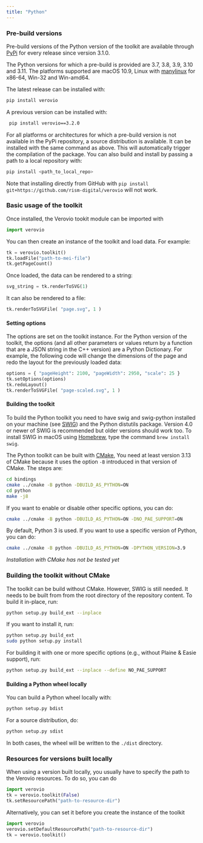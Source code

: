 ```yaml
---
title: "Python"
---
```


### Pre-build versions

Pre-build versions of the Python version of the toolkit are available through [PyPi](https://pypi.org/project/verovio/) for every release since version 3.1.0.

The Python versions for which a pre-build is provided are 3.7, 3.8, 3.9, 3.10 and 3.11. The platforms supported are macOS 10.9, Linux with [manylinux](https://github.com/pypa/manylinux) for x86-64, Win-32 and Win-amd64. 

The latest release can be installed with:

```bash
pip install verovio
```

A previous version can be installed with:

```bash
 pip install verovio==3.2.0
 ```

For all platforms or architectures for which a pre-build version is not available in the PyPi repository, a source distribution is available. It can be installed with the same command as above. This will automatically trigger the compilation of the package. You can also build and install by passing a path to a local repository with:

```bash
pip install <path_to_local_repo>
```

Note that installing directly from GitHub with `pip install git+https://github.com/rism-digital/verovio` will not work.


### Basic usage of the toolkit

Once installed, the Verovio tookit module can be imported with

```python
import verovio
```

You can then create an instance of the toolkit and load data. For example:

```python
tk = verovio.toolkit()
tk.loadFile("path-to-mei-file")
tk.getPageCount()
```

Once loaded, the data can be rendered to a string:

```python
svg_string = tk.renderToSVG(1)
```

It can also be rendered to a file:

```python
tk.renderToSVGFile( "page.svg", 1 )
```

#### Setting options

The options are set on the toolkit instance. For the Python version of the toolkit, the options (and all other parameters or values return by a function that are a JSON string in the C++ version) are a Python Dictionary. For example, the following code will change the dimensions of the page and redo the layout for the previously loaded data:

```python
options = { "pageHeight": 2100, "pageWidth": 2950, "scale": 25 }
tk.setOptions(options)
tk.redoLayout()
tk.renderToSVGFile( "page-scaled.svg", 1 )
```

#### Building the toolkit

To build the Python toolkit you need to have swig and swig-python installed on your machine (see <a href="http://swig.org" target="_blank">SWIG</a>) and the Python distutils package. Version 4.0 or newer of SWIG is recommended but older versions should work too.  To install SWIG in macOS using [Homebrew](http://brew.sh), type the command `brew install swig`. 

The Python toolkit can be built with [CMake](https://cmake.org), You need at least version 3.13 of CMake because it uses the option `-B` introduced in that version of CMake. The steps are:

```bash
cd bindings
cmake ../cmake -B python -DBUILD_AS_PYTHON=ON
cd python
make -j8
```

If you want to enable or disable other specific options, you can do:

```bash
cmake ../cmake -B python -DBUILD_AS_PYTHON=ON -DNO_PAE_SUPPORT=ON
```

By default, Python 3 is used. If you want to use a specific version of Python, you can do:

```bash
cmake ../cmake -B python -DBUILD_AS_PYTHON=ON -DPYTHON_VERSION=3.9
```

*Installation with CMake has not be tested yet*

### Building the toolkit without CMake

The toolkit can be build without CMake. However, SWIG is still needed. It needs to be built from from the root directory of the repository content. To build it in-place, run:

```bash
python setup.py build_ext --inplace
```

If you want to install it, run:

```bash
python setup.py build_ext
sudo python setup.py install
```

For building it with one or more specific options (e.g., without Plaine & Easie support), run:

```bash
python setup.py build_ext --inplace --define NO_PAE_SUPPORT
```

#### Building a Python wheel locally

You can build a Python wheel locally with:

```bash
python setup.py bdist
```

For a source distribution, do:

```bash
python setup.py sdist
```

In both cases, the wheel will be written to the `./dist` directory.

### Resources for versions built locally

When using a version built locally, you usually have to specify the path to the Verovio resources. To do so, you can do

```python
import verovio
tk = verovio.toolkit(False)
tk.setResourcePath("path-to-resource-dir")
```

Alternatively, you can set it before you create the instance of the toolkit

```python
import verovio
verovio.setDefaultResourcePath("path-to-resource-dir")
tk = verovio.toolkit()
```
